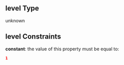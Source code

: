 ## level Type

unknown

## level Constraints

**constant**: the value of this property must be equal to:

```json
1
```
